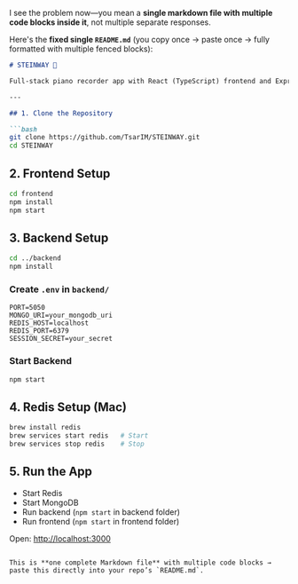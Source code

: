 I see the problem now—you mean a **single markdown file with multiple code blocks inside it**, not multiple separate responses.

Here's the **fixed single `README.md`** (you copy once → paste once → fully formatted with multiple fenced blocks):

````markdown
# STEINWAY 🎹

Full-stack piano recorder app with React (TypeScript) frontend and Express + MongoDB + Redis backend.

---

## 1. Clone the Repository

```bash
git clone https://github.com/TsarIM/STEINWAY.git
cd STEINWAY
````

## 2. Frontend Setup

```bash
cd frontend
npm install
npm start
```

## 3. Backend Setup

```bash
cd ../backend
npm install
```

### Create `.env` in `backend/`

```env
PORT=5050
MONGO_URI=your_mongodb_uri
REDIS_HOST=localhost
REDIS_PORT=6379
SESSION_SECRET=your_secret
```

### Start Backend

```bash
npm start
```

## 4. Redis Setup (Mac)

```bash
brew install redis
brew services start redis   # Start
brew services stop redis    # Stop
```

## 5. Run the App

* Start Redis
* Start MongoDB
* Run backend (`npm start` in backend folder)
* Run frontend (`npm start` in frontend folder)

Open: [http://localhost:3000](http://localhost:3000)

```

This is **one complete Markdown file** with multiple code blocks → paste this directly into your repo’s `README.md`.
```
